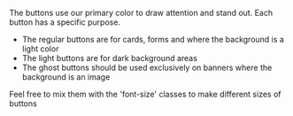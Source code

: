 The buttons use our primary color to draw attention and stand out. Each button has a specific purpose.

- The regular buttons are for cards, forms and where the background is a light color
- The light buttons are for dark background areas
- The ghost buttons should be used exclusively on banners where the background is an image

Feel free to mix them with the 'font-size' classes to make different sizes of buttons
